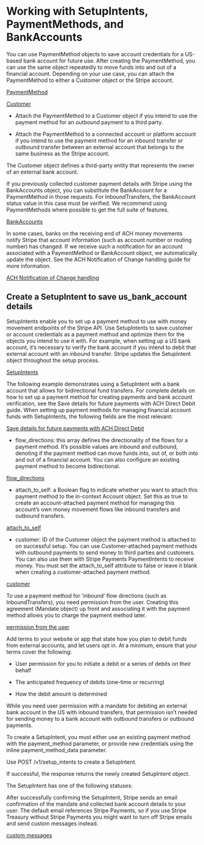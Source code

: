 # Working with SetupIntents, PaymentMethods, and BankAccounts

You can use PaymentMethod objects to save account credentials for a US-based bank account for future use. After creating the PaymentMethod, you can use the same object repeatedly to move funds into and out of a financial account. Depending on your use case, you can attach the PaymentMethod to either a Customer object or the Stripe account.

[PaymentMethod](/payments/payment-methods#payment-method-object)

[Customer](/api/customers)

- Attach the PaymentMethod to a Customer object if you intend to use the payment method for an outbound payment to a third party.

- Attach the PaymentMethod to a connected account or platform account if you intend to use the payment method for an inbound transfer or outbound transfer between an external account that belongs to the same business as the Stripe account.

The Customer object defines a third-party entity that represents the owner of an external bank account.

If you previously collected customer payment details with Stripe using the BankAccounts object, you can substitute the BankAccount for a PaymentMethod in those requests. For InboundTransfers, the BankAccount status value in this case must be verified. We recommend using PaymentMethods where possible to get the full suite of features.

[BankAccounts](/ach-deprecated)

In some cases, banks on the receiving end of ACH money movements notify Stripe that account information (such as account number or routing number) has changed. If we receive such a notification for an account associated with a PaymentMethod or BankAccount object, we automatically update the object. See the ACH Notification of Change handling guide for more information.

[ACH Notification of Change handling](/treasury/moving-money/notification-of-change)

## Create a SetupIntent to save us_bank_account details

SetupIntents enable you to set up a payment method to use with money movement endpoints of the Stripe API. Use SetupIntents to save customer or account credentials as a payment method and optimize them for the objects you intend to use it with. For example, when setting up a US bank account, it’s necessary to verify the bank account if you intend to debit that external account with an inbound transfer. Stripe updates the SetupIntent object throughout the setup process.

[SetupIntents](/payments/setup-intents)

The following example demonstrates using a SetupIntent with a bank account that allows for bidirectional fund transfers. For complete details on how to set up a payment method for creating payments and bank account verification, see the Save details for future payments with ACH Direct Debit guide. When setting up payment methods for managing financial account funds with SetupIntents, the following fields are the most relevant:

[Save details for future payments with ACH Direct Debit](/payments/ach-debit/set-up-payment)

- flow_directions: this array defines the directionality of the flows for a payment method. It’s possible values are inbound and outbound, denoting if the payment method can move funds into, out of, or both into and out of a financial account. You can also configure an existing payment method to become bidirectional.

[flow_directions](/api/setup_intents/create#create_setup_intent-flow_directions)

- attach_to_self: a Boolean flag to indicate whether you want to attach this payment method to the in-context Account object. Set this as true to create an account-attached payment method for managing this account’s own money movement flows like inbound transfers and outbound transfers.

[attach_to_self](/api/setup_intents/create#create_setup_intent-attach_to_self)

- customer: ID of the Customer object the payment method is attached to on successful setup. You can use Customer-attached payment methods with outbound payments to send money to third parties and customers. You can also use them with Stripe Payments PaymentIntents to receive money. You must set the attach_to_self attribute to false or leave it blank when creating a customer-attached payment method.

[customer](/api/setup_intents/create#create_setup_intent-confirm)

To use a payment method for ‘inbound’ flow directions (such as InboundTransfers), you need permission from the user. Creating this agreement (Mandate object) up front and associating it with the payment method allows you to charge the payment method later.

[permission from the user](/payments/setup-intents#mandates)

Add terms to your website or app that state how you plan to debit funds from external accounts, and let users opt in. At a minimum, ensure that your terms cover the following:

- User permission for you to initiate a debit or a series of debits on their behalf

- The anticipated frequency of debits (one-time or recurring)

- How the debit amount is determined

While you need user permission with a mandate for debiting an external bank account in the US with inbound transfers, that permission isn’t needed for sending money to a bank account with outbound transfers or outbound payments.

To create a SetupIntent, you must either use an existing payment method with the payment_method parameter, or provide new credentials using the inline payment_method_data parameter.

Use POST /v1/setup_intents to create a SetupIntent.

If successful, the response returns the newly created SetupIntent object.

The SetupIntent has one of the following statuses:

After successfully confirming the SetupIntent, Stripe sends an email confirmation of the mandate and collected bank account details to your user. The default email references Stripe Payments, so if you use Stripe Treasury without Stripe Payments you might want to turn off Stripe emails and send custom messages instead.

[custom messages](/payments/ach-debit#mandate-and-microdeposit-emails)
